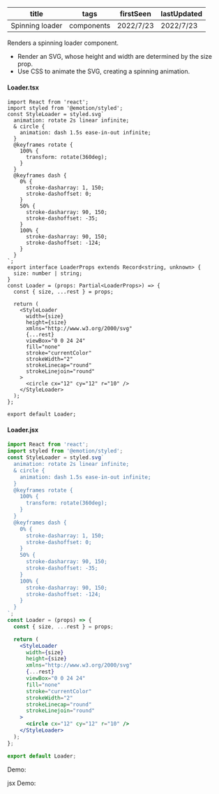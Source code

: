 | title           | tags       | firstSeen | lastUpdated |
| --------------- | ---------- | --------- | ----------- |
| Spinning loader | components | 2022/7/23 | 2022/7/23   |

Renders a spinning loader component.

- Render an SVG, whose height and width are determined by the size prop.
- Use CSS to animate the SVG, creating a spinning animation.

#### Loader.tsx

```tsx | pure
import React from 'react';
import styled from '@emotion/styled';
const StyleLoader = styled.svg`
  animation: rotate 2s linear infinite;
  & circle {
    animation: dash 1.5s ease-in-out infinite;
  }
  @keyframes rotate {
    100% {
      transform: rotate(360deg);
    }
  }
  @keyframes dash {
    0% {
      stroke-dasharray: 1, 150;
      stroke-dashoffset: 0;
    }
    50% {
      stroke-dasharray: 90, 150;
      stroke-dashoffset: -35;
    }
    100% {
      stroke-dasharray: 90, 150;
      stroke-dashoffset: -124;
    }
  }
`;
export interface LoaderProps extends Record<string, unknown> {
  size: number | string;
}
const Loader = (props: Partial<LoaderProps>) => {
  const { size, ...rest } = props;

  return (
    <StyleLoader
      width={size}
      height={size}
      xmlns="http://www.w3.org/2000/svg"
      {...rest}
      viewBox="0 0 24 24"
      fill="none"
      stroke="currentColor"
      strokeWidth="2"
      strokeLinecap="round"
      strokeLinejoin="round"
    >
      <circle cx="12" cy="12" r="10" />
    </StyleLoader>
  );
};

export default Loader;
```

#### Loader.jsx

```jsx | pure
import React from 'react';
import styled from '@emotion/styled';
const StyleLoader = styled.svg`
  animation: rotate 2s linear infinite;
  & circle {
    animation: dash 1.5s ease-in-out infinite;
  }
  @keyframes rotate {
    100% {
      transform: rotate(360deg);
    }
  }
  @keyframes dash {
    0% {
      stroke-dasharray: 1, 150;
      stroke-dashoffset: 0;
    }
    50% {
      stroke-dasharray: 90, 150;
      stroke-dashoffset: -35;
    }
    100% {
      stroke-dasharray: 90, 150;
      stroke-dashoffset: -124;
    }
  }
`;
const Loader = (props) => {
  const { size, ...rest } = props;

  return (
    <StyleLoader
      width={size}
      height={size}
      xmlns="http://www.w3.org/2000/svg"
      {...rest}
      viewBox="0 0 24 24"
      fill="none"
      stroke="currentColor"
      strokeWidth="2"
      strokeLinecap="round"
      strokeLinejoin="round"
    >
      <circle cx="12" cy="12" r="10" />
    </StyleLoader>
  );
};

export default Loader;
```

Demo:

<code src="./Demo.tsx"></code>

jsx Demo:

<code src="./jsx/Demo.jsx"></code>
